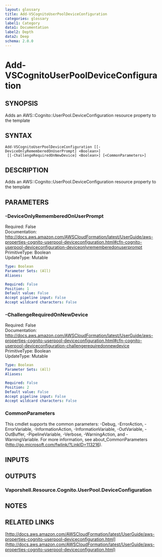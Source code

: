 ```yaml
---
layout: glossary
title: Add-VSCognitoUserPoolDeviceConfiguration
categories: glossary
label1: Category
data1: Documentation
label2: Depth
data2: Deep
schema: 2.0.0
---
```


# Add-VSCognitoUserPoolDeviceConfiguration

## SYNOPSIS
Adds an AWS::Cognito::UserPool.DeviceConfiguration resource property to the template

## SYNTAX

```
Add-VSCognitoUserPoolDeviceConfiguration [[-DeviceOnlyRememberedOnUserPrompt] <Boolean>]
 [[-ChallengeRequiredOnNewDevice] <Boolean>] [<CommonParameters>]
```

## DESCRIPTION
Adds an AWS::Cognito::UserPool.DeviceConfiguration resource property to the template

## PARAMETERS

### -DeviceOnlyRememberedOnUserPrompt
Required: False    
Documentation: http://docs.aws.amazon.com/AWSCloudFormation/latest/UserGuide/aws-properties-cognito-userpool-deviceconfiguration.html#cfn-cognito-userpool-deviceconfiguration-deviceonlyrememberedonuserprompt    
PrimitiveType: Boolean    
UpdateType: Mutable

```yaml
Type: Boolean
Parameter Sets: (All)
Aliases:

Required: False
Position: 1
Default value: False
Accept pipeline input: False
Accept wildcard characters: False
```

### -ChallengeRequiredOnNewDevice
Required: False    
Documentation: http://docs.aws.amazon.com/AWSCloudFormation/latest/UserGuide/aws-properties-cognito-userpool-deviceconfiguration.html#cfn-cognito-userpool-deviceconfiguration-challengerequiredonnewdevice    
PrimitiveType: Boolean    
UpdateType: Mutable

```yaml
Type: Boolean
Parameter Sets: (All)
Aliases:

Required: False
Position: 2
Default value: False
Accept pipeline input: False
Accept wildcard characters: False
```

### CommonParameters
This cmdlet supports the common parameters: -Debug, -ErrorAction, -ErrorVariable, -InformationAction, -InformationVariable, -OutVariable, -OutBuffer, -PipelineVariable, -Verbose, -WarningAction, and -WarningVariable.
For more information, see about_CommonParameters (http://go.microsoft.com/fwlink/?LinkID=113216).

## INPUTS

## OUTPUTS

### Vaporshell.Resource.Cognito.UserPool.DeviceConfiguration

## NOTES

## RELATED LINKS

[http://docs.aws.amazon.com/AWSCloudFormation/latest/UserGuide/aws-properties-cognito-userpool-deviceconfiguration.html](http://docs.aws.amazon.com/AWSCloudFormation/latest/UserGuide/aws-properties-cognito-userpool-deviceconfiguration.html)

